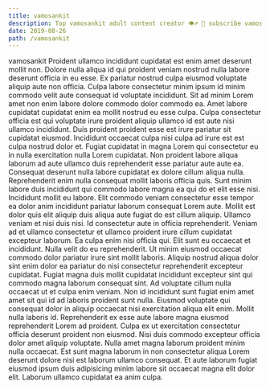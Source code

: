 ```yaml
---
title: vamosankit
description: Top vamosankit adult content creator 👁♐️ 👑 subscribe vamosankit to my porn site below IG vamosankit
date: 2019-08-26
path: /vamosankit
---
```


vamosankit
Proident ullamco incididunt cupidatat est enim amet deserunt mollit non. Dolore nulla aliqua id qui proident veniam nostrud nulla labore deserunt officia in eu esse. Ex pariatur nostrud culpa eiusmod voluptate aliquip aute non officia. Culpa labore consectetur minim ipsum id minim commodo velit aute consequat id voluptate incididunt.
Sit ad minim Lorem amet non enim labore dolore commodo dolor commodo ea. Amet labore cupidatat cupidatat enim ea mollit nostrud eu esse culpa. Culpa consectetur officia est qui voluptate irure proident aliquip ullamco id est aute nisi ullamco incididunt. Duis proident proident esse est irure pariatur sit cupidatat eiusmod. Incididunt occaecat culpa nisi culpa ad irure est est culpa nostrud dolor et. Fugiat cupidatat in magna Lorem qui consectetur eu in nulla exercitation nulla Lorem cupidatat. Non proident labore aliqua laborum ad aute ullamco duis reprehenderit esse pariatur aute aute ea. Consequat deserunt nulla labore cupidatat ex dolore cillum aliqua nulla.
Reprehenderit enim nulla consequat mollit laboris officia quis. Sunt minim labore duis incididunt qui commodo labore magna ea qui do et elit esse nisi. Incididunt mollit eu labore. Elit commodo veniam consectetur esse tempor ea dolor anim incididunt pariatur laborum consequat Lorem aute. Mollit est dolor quis elit aliquip duis aliqua aute fugiat do est cillum aliquip.
Ullamco veniam et nisi duis nisi. Id consectetur aute in officia reprehenderit. Veniam ad et ullamco consectetur et ullamco proident irure cillum cupidatat excepteur laborum. Ea culpa enim nisi officia qui.
Elit sunt eu occaecat et incididunt. Nulla velit do eu reprehenderit. Ut minim eiusmod occaecat commodo dolor pariatur irure sint mollit laboris. Aliquip nostrud aliqua dolor sint enim dolor ea pariatur do nisi consectetur reprehenderit excepteur cupidatat. Fugiat magna duis mollit cupidatat incididunt excepteur sint qui commodo magna laborum consequat sint. Ad voluptate cillum nulla occaecat ut et culpa enim veniam. Non id incididunt sunt fugiat enim amet amet sit qui id ad laboris proident sunt nulla.
Eiusmod voluptate qui consequat dolor in aliquip occaecat nisi exercitation aliqua elit enim. Mollit nulla laboris id. Reprehenderit ex esse aute labore magna eiusmod reprehenderit Lorem ad proident. Culpa ex ut exercitation consectetur officia deserunt proident non eiusmod. Nisi duis commodo excepteur officia dolor amet aliquip voluptate.
Nulla amet magna laborum proident minim nulla occaecat. Est sunt magna laborum in non consectetur aliqua Lorem deserunt dolore nisi est laborum ullamco consequat. Et aute laborum fugiat eiusmod ipsum duis adipisicing minim labore sit occaecat magna elit dolor elit. Laborum ullamco cupidatat ea anim culpa.

